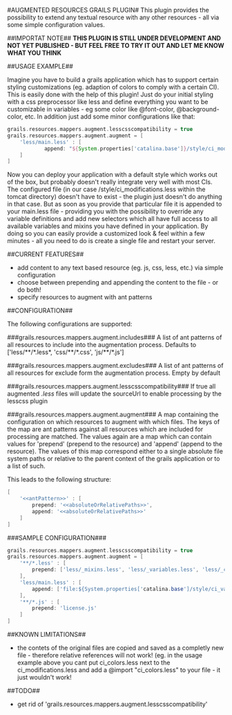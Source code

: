 #AUGMENTED RESOURCES GRAILS PLUGIN#
This plugin provides the possibility to extend any textual resource with any other resources - all via some simple configuration values.

##IMPORTAT NOTE##
**THIS PLUGIN IS STILL UNDER DEVELOPMENT AND NOT YET PUBLISHED - BUT FEEL FREE TO TRY IT OUT AND LET ME KNOW WHAT YOU THINK**

##USAGE EXAMPLE##

Imagine you have to build a grails application which has to support certain styling customizations (eg. adaption of colors to comply with a certain CI).
This is easily done with the help of this plugin! Just do your initial styling with a css preprocessor like less and define everything you want to be customizable in variables - eg some color like @font-color, @background-color, etc.
In addition just add some minor configurations like that:

```groovy
grails.resources.mappers.augment.lesscsscompatibility = true
grails.resources.mappers.augment.augment = [
	'less/main.less' : [
			append: "${System.properties['catalina.base']}/style/ci_modifications.less"
	]
]
```

Now you can deploy your application with a default style which works out of the box, but probably doesn't really integrate very well with most CIs.
The configured file (in our case /style/ci_modifications.less within the tomcat directory) doesn't have to exist - the plugin just doesn't do anything in that case.
But as soon as you provide that particular file it is appended to your main.less file - providing you with the possibility to override any variable definitions and add new selectors which all have full access to all available variables and mixins you have defined in your application.
By doing so you can easily provide a customized look & feel within a few minutes - all you need to do is create a single file and restart your server.

##CURRENT FEATURES##

* add content to any text based resource (eg. js, css, less, etc.) via simple configuration
* choose between prepending and appending the content to the file - or do both!
* specify resources to augment with ant patterns

##CONFIGURATION##

The following configurations are supported:

###grails.resources.mappers.augment.includes###
A list of ant patterns of all resources to include into the augmentation process. Defaults to ['less/\*\*/\*.less*, 'css/\*\*/\*.css', 'js/\*\*/\*.js']

###grails.resources.mappers.augment.excludes###
A list of ant patterns of all resources for exclude form the augmentation process. Empty by default

###grails.resources.mappers.augment.lesscsscompatibility###
If true all augmented *.less* files will update the sourceUrl to enable processing by the lesscss plugin

###grails.resources.mappers.augment.augment###
A map containing the configuration on which resources to augment with which files.
The keys of the map are ant patterns against all resources which are included for processing are matched.
The values again are a map which can contain values for 'prepend' (prepend to the resource) and 'append' (append to the resource).
The values of this map correspond either to a single absolute file system paths or relative to the parent context of the grails application or to a list of such.

This leads to the following structure:

```groovy
[
    '<<antPattern>>' : [
        prepend: '<<absoluteOrRelativePaths>>',
        append: '<<absoluteOrRelativePaths>>'
    ]
]
```


###SAMPLE CONFIGURATION###


```groovy
grails.resources.mappers.augment.lesscsscompatibility = true
grails.resources.mappers.augment.augment = [
    '**/*.less' : [
        prepend: ['less/_mixins.less', 'less/_variables.less', 'less/_colors.less']
    ],
    'less/main.less' : [
        append: ['file:${System.properties['catalina.base']/style/ci_variables.less', 'file:${System.properties['catalina.base']/style/ci_styles.less']
    ],
    '**/*.js' : [
        prepend: 'license.js'
    ]
]
```



##KNOWN LIMITATIONS##

* the contets of the original files are copied and saved as a completly new file - therefore relative references will not work! (eg. in the usage example above you cant put ci_colors.less next to the ci_modifications.less and add a @import "ci_colors.less" to your file - it just wouldn't work!

##TODO##

* get rid of 'grails.resources.mappers.augment.lesscsscompatibility'
